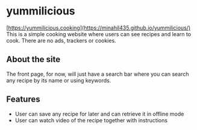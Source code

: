 # yummilicious

[https://yummilicious.cooking](https://minahil435.github.io/yummilicious/)
This is a simple cooking website where users can see recipes and learn to cook. There are no ads, trackers or cookies.

## About the site

The front page, for now, will just have a search bar where you can search any recipe by its name or using keywords.

## Features
* User can save any recipe for later and can retrieve it in offline mode 
* User can watch video of the recipe together with instructions 

